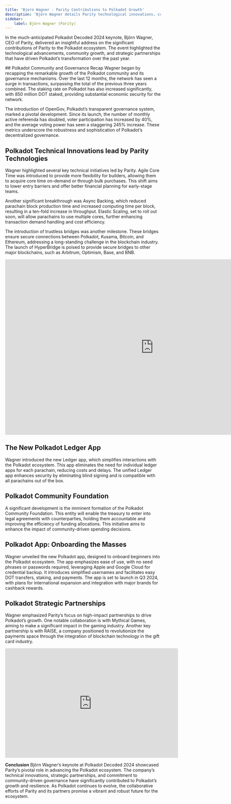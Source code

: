 ```yaml
---
title: 'Bjorn Wagner - Parity Contributions to Polkadot Growth'
description: 'Björn Wagner details Parity technological innovations, community growth, and strategic partnerships driving Polkadot success.'
sidebar:
    label: Björn Wagner (Parity)
---
```

In the much-anticipated Polkadot Decoded 2024 keynote, Björn Wagner, CEO of Parity, delivered an insightful address on the significant contributions of Parity to the Polkadot ecosystem. The event highlighted the technological advancements, community growth, and strategic partnerships that have driven Polkadot’s transformation over the past year.

## Polkadot Community and Governance Recap
Wagner began by recapping the remarkable growth of the Polkadot community and its governance mechanisms. Over the last 12 months, the network has seen a surge in transactions, surpassing the total of the previous three years combined. The staking rate on Polkadot has also increased significantly, with 850 million DOT staked, providing substantial economic security for the network.

The introduction of OpenGov, Polkadot’s transparent governance system, marked a pivotal development. Since its launch, the number of monthly active referenda has doubled, voter participation has increased by 40%, and the average voting power has seen a staggering 245% increase. These metrics underscore the robustness and sophistication of Polkadot’s decentralized governance.

## Polkadot Technical Innovations lead by Parity Technologies
Wagner highlighted several key technical initiatives led by Parity. Agile Core Time was introduced to provide more flexibility for builders, allowing them to acquire core time on-demand or through bulk purchases. This shift aims to lower entry barriers and offer better financial planning for early-stage teams.

Another significant breakthrough was Async Backing, which reduced parachain block production time and increased computing time per block, resulting in a ten-fold increase in throughput. Elastic Scaling, set to roll out soon, will allow parachains to use multiple cores, further enhancing transaction demand handling and cost efficiency.

The introduction of trustless bridges was another milestone. These bridges ensure secure connections between Polkadot, Kusama, Bitcoin, and Ethereum, addressing a long-standing challenge in the blockchain industry. The launch of HyperBridge is poised to provide secure bridges to other major blockchains, such as Arbitrum, Optimism, Base, and BNB.

<iframe allowfullscreen="true" frameborder="0" height="569" mozallowfullscreen="true" src="https://docs.google.com/presentation/d/e/2PACX-1vRvbLU3qCyVfqBm1Rk9n8nF3gihgfIkoD-2LBCrSOFmPWJgeJvvjvxTb1eBr2it8JNlMymmS6w8wTvi/embed?start=false&loop=false&delayms=60000" webkitallowfullscreen="true" width="960"></iframe>

## The New Polkadot Ledger App
Wagner introduced the new Ledger app, which simplifies interactions with the Polkadot ecosystem. This app eliminates the need for individual ledger apps for each parachain, reducing costs and delays. The unified Ledger app enhances security by eliminating blind signing and is compatible with all parachains out of the box.

## Polkadot Community Foundation
A significant development is the imminent formation of the Polkadot Community Foundation. This entity will enable the treasury to enter into legal agreements with counterparties, holding them accountable and improving the efficiency of funding allocations. This initiative aims to enhance the impact of community-driven spending decisions.

## Polkadot App: Onboarding the Masses
Wagner unveiled the new Polkadot app, designed to onboard beginners into the Polkadot ecosystem. The app emphasizes ease of use, with no seed phrases or passwords required, leveraging Apple and Google Cloud for credential backup. It introduces simplified usernames and facilitates easy DOT transfers, staking, and payments. The app is set to launch in Q3 2024, with plans for international expansion and integration with major brands for cashback rewards.

## Polkadot Strategic Partnerships
Wagner emphasized Parity’s focus on high-impact partnerships to drive Polkadot’s growth. One notable collaboration is with Mythical Games, aiming to make a significant impact in the gaming industry. Another key partnership is with RAISE, a company positioned to revolutionize the payments space through the integration of blockchain technology in the gift card industry.

<iframe allow="accelerometer; autoplay; clipboard-write; encrypted-media; gyroscope; picture-in-picture; web-share" allowfullscreen="" frameborder="0" height="355" referrerpolicy="strict-origin-when-cross-origin" src="https://www.youtube.com/embed/dvXDTfR_wy0?si=ANyb7HX8NaahIXGL" title="YouTube video player" width="560"></iframe>

**Conclusion**
Björn Wagner’s keynote at Polkadot Decoded 2024 showcased Parity’s pivotal role in advancing the Polkadot ecosystem. The company’s technical innovations, strategic partnerships, and commitment to community-driven governance have significantly contributed to Polkadot’s growth and resilience. As Polkadot continues to evolve, the collaborative efforts of Parity and its partners promise a vibrant and robust future for the ecosystem.
